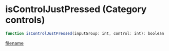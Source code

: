 # isControlJustPressed (Category controls)

```js
function isControlJustPressed(inputGroup: int, control: int): boolean
```

[filename](isControlJustPressed_m.md ':include')